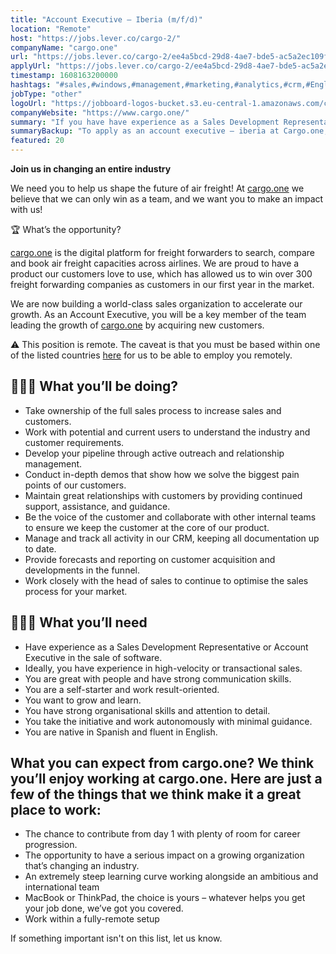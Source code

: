 ```yaml
---
title: "Account Executive – Iberia (m/f/d)"
location: "Remote"
host: "https://jobs.lever.co/cargo-2/"
companyName: "cargo.one"
url: "https://jobs.lever.co/cargo-2/ee4a5bcd-29d8-4ae7-bde5-ac5a2ec109f2"
applyUrl: "https://jobs.lever.co/cargo-2/ee4a5bcd-29d8-4ae7-bde5-ac5a2ec109f2/apply"
timestamp: 1608163200000
hashtags: "#sales,#windows,#management,#marketing,#analytics,#crm,#English"
jobType: "other"
logoUrl: "https://jobboard-logos-bucket.s3.eu-central-1.amazonaws.com/cargo-one"
companyWebsite: "https://www.cargo.one/"
summary: "If you have have experience as a Sales Development Representative or Account Executive in the sale of software, Cargo.one has a job opening for an account executive – iberia"
summaryBackup: "To apply as an account executive – iberia at Cargo.one, you preferably need to have some knowledge of: #sales, #windows, #management."
featured: 20
---
```


**Join us in changing an entire industry**

We need you to help us shape the future of air freight! At [cargo.one](http://cargo.one/) we believe that we can only win as a team, and we want you to make an impact with us!

🏆 What’s the opportunity?

[cargo.one](http://cargo.one/) is the digital platform for freight forwarders to search, compare and book air freight capacities across airlines. We are proud to have a product our customers love to use, which has allowed us to win over 300 freight forwarding companies as customers in our first year in the market.

We are now building a world-class sales organization to accelerate our growth. As an Account Executive, you will be a key member of the team leading the growth of [cargo.one](http://cargo.one/) by acquiring new customers.

⚠️ This position is remote. The caveat is that you must be based within one of the listed countries [here](https://drive.google.com/file/d/1sG5ppO5OKJseIOjzHIm0jUbdpvTBmeQ8/view?usp=sharing) for us to be able to employ you remotely.

## 🕵🏼‍♀️ What you’ll be doing?

*   Take ownership of the full sales process to increase sales and customers.
*   Work with potential and current users to understand the industry and customer requirements.
*   Develop your pipeline through active outreach and relationship management.
*   Conduct in-depth demos that show how we solve the biggest pain points of our customers.
*   Maintain great relationships with customers by providing continued support, assistance, and guidance.
*   Be the voice of the customer and collaborate with other internal teams to ensure we keep the customer at the core of our product.
*   Manage and track all activity in our CRM, keeping all documentation up to date.
*   Provide forecasts and reporting on customer acquisition and developments in the funnel.
*   Work closely with the head of sales to continue to optimise the sales process for your market.

## 🙋🏽‍♀️ What you’ll need

*   Have experience as a Sales Development Representative or Account Executive in the sale of software.
*   Ideally, you have experience in high-velocity or transactional sales.
*   You are great with people and have strong communication skills.
*   You are a self-starter and work result-oriented.
*   You want to grow and learn.
*   You have strong organisational skills and attention to detail.
*   You take the initiative and work autonomously with minimal guidance.
*   You are native in Spanish and fluent in English.

## What you can expect from cargo.one? We think you’ll enjoy working at cargo.one. Here are just a few of the things that we think make it a great place to work:

*   The chance to contribute from day 1 with plenty of room for career progression.
*   The opportunity to have a serious impact on a growing organization that’s changing an industry.
*   An extremely steep learning curve working alongside an ambitious and international team
*   MacBook or ThinkPad, the choice is yours – whatever helps you get your job done, we’ve got you covered.
*   Work within a fully-remote setup

If something important isn't on this list, let us know.
